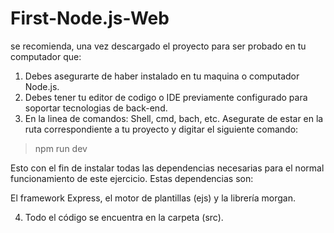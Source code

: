 # First-Node.js-Web

se recomienda, una vez descargado el proyecto para ser probado en tu computador que:

1. Debes asegurarte de haber instalado en tu maquina o computador Node.js.
2. Debes tener tu editor de codigo o IDE previamente configurado para soportar tecnologias de back-end.
3. En la linea de comandos: Shell, cmd, bach, etc. Asegurate de estar en la ruta correspondiente a
tu proyecto y digitar el siguiente comando:

  > npm run dev

 Esto con el fin de instalar todas las dependencias necesarias para el normal funcionamiento 
 de este ejercicio. Estas dependencias son:

 El framework Express, el motor de plantillas (ejs) y la librería morgan.

4. Todo el código se encuentra en la carpeta (src). 


